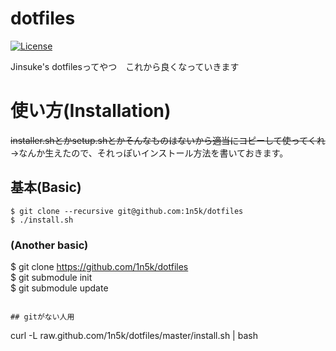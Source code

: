 # dotfiles  
[![License](https://img.shields.io/badge/License-BSD%203--Clause-blue.svg)](https://opensource.org/licenses/BSD-3-Clause)  
  
Jinsuke's dotfilesってやつ　これから良くなっていきます  
  
# 使い方(Installation)  
~~installer.shとかsetup.shとかそんなものはないから適当にコピーして使ってくれ~~  
→なんか生えたので、それっぽいインストール方法を書いておきます。  
## 基本(Basic)  
```
$ git clone --recursive git@github.com:1n5k/dotfiles  
$ ./install.sh  
```
 
### (Another basic)  
$ git clone https://github.com/1n5k/dotfiles  
$ git submodule init  
$ git submodule update  
```  
  
## gitがない人用  
```  
curl -L raw.github.com/1n5k/dotfiles/master/install.sh | bash  
```  


